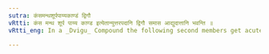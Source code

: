 ```yaml
---
sutra: कंसमन्थशूर्पपाय्यकाण्डं द्विगौ
vRtti: कंस मन्थ शूर्प पाय्य काण्ड इत्येतान्युत्तरपदानि द्विगौ समास आद्युदात्तानि भवन्ति ॥
vRtti_eng: In a _Dvigu_ Compound the following second members get acute on their first syllable:- कंस, मन्थ, शूर्प, पाय्य and काण्ड ॥

---
```


